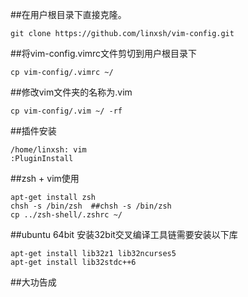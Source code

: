 ##在用户根目录下直接克隆。

```
git clone https://github.com/linxsh/vim-config.git
```
##将vim-config\.vimrc文件剪切到用户根目录下

```
cp vim-config/.vimrc ~/
```
##修改vim文件夹的名称为.vim

```
cp vim-config/.vim ~/ -rf
```

##插件安装
```
/home/linxsh: vim
:PluginInstall
```
##zsh + vim使用
```
apt-get install zsh
chsh -s /bin/zsh  ##chsh -s /bin/zsh
cp ../zsh-shell/.zshrc ~/
```
##ubuntu 64bit 安装32bit交叉编译工具链需要安装以下库
```
apt-get install lib32z1 lib32ncurses5
apt-get install lib32stdc++6
```
##大功告成
